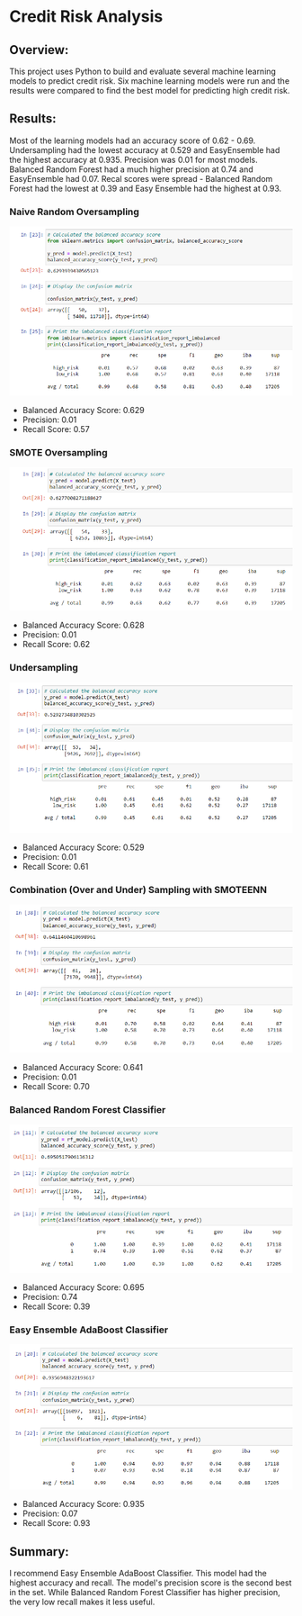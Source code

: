 # Credit Risk Analysis
## Overview: 
This project uses Python to build and evaluate several machine learning models to predict credit risk. Six machine learning models were run and the results were compared to find the best model for predicting high credit risk.

## Results: 
Most of the learning models had an accuracy score of 0.62 - 0.69. Undersampling had the lowest accuracy at 0.529 and EasyEnsemble had the highest accuracy at 0.935. Precision was 0.01 for most models. Balanced Random Forest had a much higher precision at 0.74 and EasyEnsemble had 0.07. Recal scores were spread - Balanced Random Forest had the lowest at 0.39 and Easy Ensemble had the highest at 0.93.

### Naive Random Oversampling
![/resources/Naive_Random_Oversampling.png](/resources/Naive_Random_Oversampling.png)
- Balanced Accuracy Score: 0.629
- Precision: 0.01
- Recall Score: 0.57

### SMOTE Oversampling
![/resources/SMOTE_Oversampling.png](/resources/SMOTE_Oversampling.png)
- Balanced Accuracy Score: 0.628
- Precision: 0.01
- Recall Score: 0.62

### Undersampling
![/resources/Undersampling.png](/resources/Undersampling.png)
- Balanced Accuracy Score: 0.529
- Precision: 0.01
- Recall Score: 0.61

### Combination (Over and Under) Sampling with SMOTEENN
![/resources/Combination_Sampling.png](/resources/Combination_Sampling.png)
- Balanced Accuracy Score: 0.641
- Precision: 0.01
- Recall Score: 0.70

### Balanced Random Forest Classifier
![/resources/Balanced_Random_Forest_Classifier.png](/resources/Balanced_Random_Forest_Classifier.png)
- Balanced Accuracy Score: 0.695
- Precision: 0.74 
- Recall Score: 0.39

### Easy Ensemble AdaBoost Classifier
![/resources/Easy_Ensemble_AdaBoost_Classifier.png](/resources/Easy_Ensemble_AdaBoost_Classifier.png)
- Balanced Accuracy Score: 0.935
- Precision: 0.07
- Recall Score: 0.93

## Summary: 
I recommend Easy Ensemble AdaBoost Classifier. This model had the highest accuracy and recall. The model's precision score is the second best in the set. While Balanced Random Forest Classifier has higher precision, the very low recall makes it less useful.
